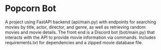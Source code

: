 # Popcorn Bot
A project using FastAPI backend (api/main.py) with endpoints for searching movies by title, actor, director, and genre, as well as retrieving random movies and movie details. The front end is a Discord bot (bot/main.py) that interacts with the API to provide movie information via commands. Includes requirements.txt for dependencies and a zipped movie database file.
